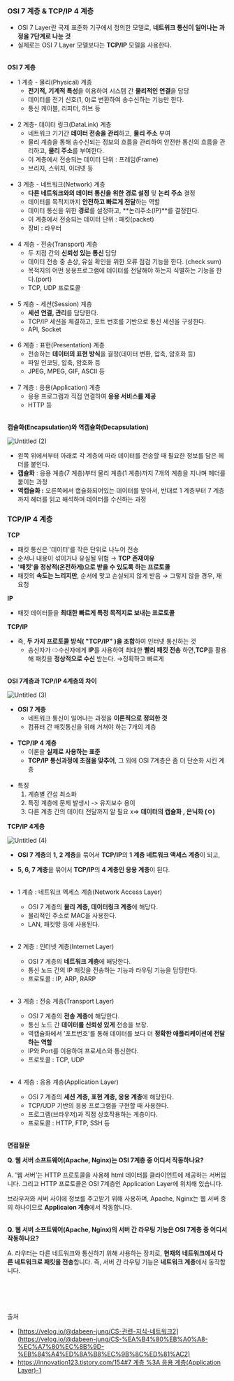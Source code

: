 ### OSI 7 계층 & TCP/IP 4 계층

- OSI 7 Layer란 국제 표준화 기구에서 정의한 모델로, **네트워크 통신이 일어나는 과정을 7단계로 나눈 것**
- 실제로는 OSI 7 Layer 모델보다는 **TCP/IP** 모델을 사용한다.<br></br>

**OSI 7 계층**

- 1 계층 - 물리(Physical) 계층
    - **전기적, 기계적 특성**을 이용하여 시스템 간 **물리적인 연결**을 담당
    - 데이터를 전기 신호(1, 0)로 변환하여 송수신하는 기능만 한다.
    - 통신 케이블, 리피터, 허브 등<br></br>
- 2 계층- 데이터 링크(DataLink) 계층
    - 네트워크 기기간 **데이터 전송을 관리**하고, **물리 주소** 부여
    - 물리 계층을 통해 송수신되는 정보의 흐름을 관리하여 안전한 통신의 흐름을 관리하고, **물리 주소**를 부여한다.
    - 이 계층에서 전송되는 데이터 단위 : 프레임(Frame)
    - 브리지, 스위치, 이더넷 등<br></br>
- 3 계층 - 네트워크(Network) 계층
    - **다른 네트워크와의 데이터 통신을 위한 경로 설정** 및 **논리 주소** 결정
    - 데이터를 목적지까지 **안전하고 빠르게 전달**하는 역할
    - 데이터 통신을 위한 **경로**를 설정하고, **논리주소(IP)**를 결정한다.
    - 이 계층에서 전송되는 데이터 단위 : 패킷(packet)
    - 장비 : 라우터<br></br>
- 4 계층 - 전송(Transport) 계층
    - 두 지점 간의 **신뢰성 있는 통신** 담당
    - 데이터 전송 중 손상, 유실 확인을 위한 오류 점검 기능을 한다. (check sum)
    - 목적지의 어떤 응용프로그램에 데이터를 전달해야 하는지 식별하는 기능을 한다.(port)
    - TCP, UDP 프로토콜<br></br>
- 5 계층 - 세션(Session) 계층
    - **세션 연결, 관리**를 담당한다.
    - TCP/IP 세션을 체결하고, 포트 번호를 기반으로 통신 세션을 구성한다.
    - API, Socket<br></br>
- 6 계층 : 표현(Presentation) 계층
    - 전송하는 **데이터의 표현 방식**을 결정(데이터 변환, 압축, 암호화 등)
    - 파일 인코딩, 압축, 암호화 등
    - JPEG, MPEG, GIF, ASCII 등<br></br>
- 7 계층 : 응용(Application) 계층
    - 응용 프로그램과 직접 연결하여 **응용 서비스를 제공**
    - HTTP 등<br></br>

**캡슐화(Encapsulation)와 역캡슐화(Decapsulation)**

![Untitled (2)](https://github.com/5dotseven/cs-basic-study/assets/118906074/f3b409ab-5c9d-416b-8e86-f18334963fc1)
- 왼쪽 위에서부터 아래로 각 계층에 따라 데이터를 전송할 때 필요한 정보를 담은 헤더를 붙인다.
- **캡슐화** : 응용 계층(7 계층)부터 물리 계층(1 계층)까지 7개의 계층을 지나며 헤더를 붙이는 과정
- **역캡슐화 :** 오른쪽에서 캡슐화되어있는 데이터를 받아서, 반대로 1 계층부터 7 계층까지 헤더를 읽고 해석하며 데이터를 수신하는 과정

### TCP/IP 4 계층

**TCP**

- 패킷 통신은 '데이터'를 작은 단위로 나누어 전송
- 순서나 내용이 섞이거나 유실될 위험 → **TCP 존재이유**
- **'패킷'을 정상적(온전하게)으로 받을 수 있도록 하는 프로토콜**
- 패킷의 **속도는 느리지만**, 순서에 맞고 손실되지 않게 받음 → 그렇지 않을 경우, 재요청

**IP**

- 패킷 데이터들을 **최대한 빠르게 특정 목적지로 보내는 프로토콜**

**TCP/IP**

- 즉, **두 가지 프로토콜 방식( "TCP/IP" )을 조합**하여 인터넷 통신하는 것
    - 송신자가 ⇨수신자에게 **IP**를 사용하여 최대한 **빨리 패킷 전송** 하면,**TCP**를 활용해 패킷을 **정상적으로 수신** 받는다. →정확하고 빠르게<br></br>

**OSI 7계층과 TCP/IP 4계층의 차이**

![Untitled (3)](https://github.com/5dotseven/cs-basic-study/assets/118906074/b784227c-7021-4a9a-8fba-5c8e5b03f019)

- **OSI 7 계층**
    - 네트워크 통신이 일어나는 과정을 **이론적으로 정의한 것**
    - 컴퓨터 간 패킷통신을 위해 거쳐야 하는 7개의 계층<br></br>
- **TCP/IP 4 계층**
    - 이론을 **실제로 사용하는 표준**
    - **TCP/IP 통신과정에 초점을 맞추어**, 그 외에 OSI 7계층은 좀 더 단순화 시킨 계층<br></br>
- 특징
    1. 계층별 간섭 최소화
    2. 특정 계층에 문제 발생시 -> 유지보수 용이
    3. 다른 계층 간의 데이터 전달까지 알 필요 x=> **데이터의 캡슐화 , 은닉화 (ㅇ)**


**TCP/IP 4계층**

![Untitled (4)](https://github.com/5dotseven/cs-basic-study/assets/118906074/76b47592-1c88-4361-b63a-cfe902ed21c4)

- **OSI 7 계층**의 **1, 2 계층**을 묶어서 **TCP/IP**의 **1 계층 네트워크 액세스 계층**이 되고,
- **5, 6, 7 계층**을 묶어서 **TCP/IP**의 **4 계층인 응용 계층**이 된다.<br></br>

- 1 계층 : 네트워크 엑세스 계층(Network Access Layer)
    - OSI 7 계층의 **물리 계층, 데이터링크 계층**에 해당다.
    - 물리적인 주소로 MAC을 사용한다.
    - LAN, 패킷망 등에 사용된다.<br></br>
- 2 계층 : 인터넷 계층(Internet Layer)
    - OSI 7 계층의 **네트워크 계층**에 해당한다.
    - 통신 노드 간의 IP 패킷을 전송하는 기능과 라우팅 기능을 담당한다.
    - 프로토콜 : IP, ARP, RARP<br></br>
- 3 계층 : 전송 계층(Transport Layer)
    - OSI 7 계층의 **전송 계층**에 해당한다.
    - 통신 노드 간 **데이터를 신뢰성 있게** 전송을 보장.
    - 역캡슐화에서 '포트번호'를 통해 데이터를 보다 더 **정확한 애플리케이션에 전달하는 역할**
    - IP와 Port를 이용하여 프로세스와 통신한다.
    - 프로토콜 : TCP, UDP<br></br>
- 4 계층 : 응용 계층(Application Layer)
    - OSI 7 계층의 **세션 계층, 표현 계층, 응용 계층**에 해당한다.
    - TCP/UDP 기반의 응용 프로그램을 구현할 때 사용한다.
    - 프로그램(브라우저)과 직접 상호작용하는 계층이다.
    - 프로토콜 : HTTP, FTP, SSH 등<br></br>

**면접질문**

**Q. 웹 서버 소프트웨어(Apache, Nginx)는 OSI 7계층 중 어디서 작동하나요?**

A. '웹 서버'는 HTTP 프로토콜을 사용해 html 데이터를 클라이언트에 제공하는 서버입니다. 그리고 HTTP 프로토콜은 OSI 7계층인 Application Layer에 위치해 있습니다.

브라우저와 서버 사이에 정보를 주고받기 위해 사용하며, Apache, Nginx는 웹 서버 중의 하나이므로 **Applicaion 계층**에서 작동합니다.<br></br>

**Q. 웹 서버 소프트웨어(Apache, Nginx)의 서버 간 라우팅 기능은 OSI 7계층 중 어디서 작동하나요?**

A. 라우터는 다른 네트워크와 통신하기 위해 사용하는 장치로, **현재의 네트워크에서 다른 네트워크로 패킷을 전송**합니다. 즉, 서버 간 라우팅 기능은 **네트워크 계층**에서 동작합니다.
<br></br><br></br><br></br>
출처

- [https://velog.io/@dabeen-jung/CS-관련-지식-네트워크2](https://velog.io/@dabeen-jung/CS-%EA%B4%80%EB%A0%A8-%EC%A7%80%EC%8B%9D-%EB%84%A4%ED%8A%B8%EC%9B%8C%ED%81%AC2)
- [https://innovation123.tistory.com/154#7 계층 %3A 응용 계층(Application Layer)-1](https://innovation123.tistory.com/154#7%20%EA%B3%84%EC%B8%B5%20%3A%20%EC%9D%91%EC%9A%A9%20%EA%B3%84%EC%B8%B5(Application%20Layer)-1)